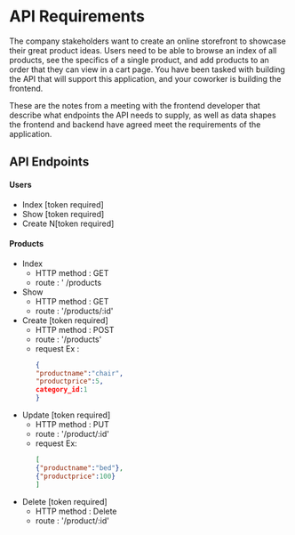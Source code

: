 # API Requirements

The company stakeholders want to create an online storefront to showcase their great product ideas. Users need to be able to browse an index of all products, see the specifics of a single product, and add products to an order that they can view in a cart page. You have been tasked with building the API that will support this application, and your coworker is building the frontend.

These are the notes from a meeting with the frontend developer that describe what endpoints the API needs to supply, as well as data shapes the frontend and backend have agreed meet the requirements of the application.

## API Endpoints

#### Users

- Index [token required]
- Show [token required]
- Create N[token required]

#### Products

- Index
  * HTTP method : GET
  * route : ' /products
- Show
  * HTTP method : GET
  * route : '/products/:id'
- Create [token required]
  * HTTP method : POST
  * route : '/products'
  * request Ex :
    ```json
    {
    "productname":"chair",
    "productprice":5,
    category_id:1
    }
    ```
- Update [token required]
  * HTTP method : PUT
  * route : '/product/:id'
  * request Ex:
    ```json
    [
    {"productname":"bed"},
    {"productprice":100}
    ]
    ```

* Delete [token required]
  * HTTP method : Delete
  * route : '/product/:id'
